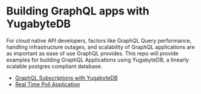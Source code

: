 # Building GraphQL apps with YugabyteDB

For cloud native API developers, factors like GraphQL Query performance, handling infrastructure outages, and scalability of GraphQL applications are as important as ease of use GraphQL provides. This repo will provide examples for building GraphQL Applications using YugabyteDB, a linearly scalable postgres compliant database.

- [GraphQL Subscriptions with YugabyteDB](./graphql-subscription-with-yugabytedb)
- [Real Time Poll Application](./realtime-poll)


